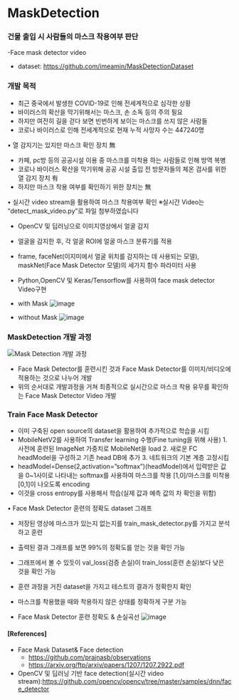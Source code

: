 # MaskDetection

### 건물 출입 시 사람들의 마스크 착용여부 판단
-Face mask detector video
- dataset: https://github.com/imeamin/MaskDetectionDataset


### 개발 목적
- 최근 중국에서 발생한 COVID-19로 인해 전세계적으로 심각한 상황
- 바이러스의 확산을 막기위해서는 마스크, 손 소독 등의 주의 필요
- 하지만 여전히 길을 걷다 보면 빈번하게 보이는 마스크를 쓰지 않은 사람들
- 코로나 바이러스로 인해 전세계적으로 현재 누적 사망자 수는 447240명

•	열 감지기는 있지만 마스크 확인 장치 無
-	카페, pc방 등의 공공시설 이용 중 마스크를 미착용 하는 사람들로 인해 방역 복병
-	코로나 바이러스 확산을 막기위해 공공 시설 출입 전 방문자들의 체온 검사를 위한 열 감지 장치 有
-	하지만 마스크 착용 여부를 확인하기 위한 장치는 無  


• 실시간 video stream을 활용하여 마스크 착용여부 확인
※실시간 Video는 “detect_mask_video.py”로 파일 첨부하였습니다

-	OpenCV 및 딥러닝으로 이미지영상에서 얼굴 감지
-	얼굴을 감지한 후, 각 얼굴 ROI에 얼굴 마스크 분류기를 적용
-	frame, faceNet(이지미에서 얼굴 위치를 감지하는 데 사용되는 모델), maskNet(Face Mask Detector 모델)의 세가지 함수 파라미터 사용 
-	Python,OpenCV 및 Keras/Tensorflow를 사용하여 face mask detector Video구현

- with Mask
![image](https://user-images.githubusercontent.com/42646583/114133076-6cf6c380-9940-11eb-8a45-4b2d8ed2eefd.png)

- without Mask
![image](https://user-images.githubusercontent.com/42646583/114133110-7da73980-9940-11eb-91d6-9d107cd28a9a.png)



### MaskDetection 개발 과정
![Mask Detection 개발 과정](https://user-images.githubusercontent.com/42646583/114132285-07ee9e00-993f-11eb-888e-8c0409718134.JPG)

-  Face Mask Detector를 훈련시킨 것과 Face Mask Detector를 이미지/비디오에 적용하는 것으로 나누어 개발
- 위의 순서대로 개발과정을 거쳐 최종적으로 실시간으로 마스크 착용 유무를 확인하는 Face Mask Detector Video 개발

### Train Face Mask Detector
- 이미 구축된 open source의 dataset을 활용하여 추가적으로 학습을 시킴
- MobileNetV2를 사용하여 Transfer learning 수행(Fine tuning을 위해 사용)
            1. 사전에 훈련된 ImageNet 가중치로 MobileNet을 load
            2. 새로운 FC headModel을 구성하고 기존 head DB에 추가
            3. 네트워크의 기본 계층 고정시킴
- headModel=Dense(2,activation=”softmax”)(headModel)에서 입력받은 값을 0~1사이로 나타내는 softmax를 사용하여 마스크를 착용 [1,0]/마스크를 미착용 [0,1]이 나오도록   encoding 
- 이것을 cross entropy를 사용해서 학습(실제 값과 예측 값의 차 확인을 위함)  


• Face Mask Detector 훈련의 정확도 dataset 그래프 
- 저장된 영상에 마스크가 있는지 없는지를 train_mask_detector.py를 가지고 분석하고 훈련
- 출력된 결과 그래프를 보면 99%의 정확도를 얻는 것을 확인 가능
- 그래프에서 볼 수 있듯이 val_loss(검증 손실)이 train_loss(훈련 손실)보다 낮은 것을 확인 가능
- 훈련 과정을 거친 dataset을 가지고 테스트의 결과가 정확한지 확인
- 마스크를 착용했을 때와 착용하지 않은 상태를 정확하게 구분 가능

- Face Mask Detector 훈련 정확도 & 손실곡선
![image](https://user-images.githubusercontent.com/42646583/114133222-adeed800-9940-11eb-8aec-d86f2845d98e.png)


#### [References]
- Face Mask Dataset& Face detection
   - https://github.com/prajnasb/observations
   - https://arxiv.org/ftp/arxiv/papers/1207/1207.2922.pdf
- OpenCV 및 딥러닝 기반 face detection(실시간 video stream):https://github.com/opencv/opencv/tree/master/samples/dnn/face_detector


